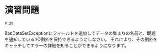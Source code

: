 
演習問題
========

`P.29`

BadDataSetExceptionにフィールドを追加してデータの集まりの名前と、問題を通知しているI/O例外を保持できるようにしなさい。
それにより、その例外をキャッチしてエラーの詳細を知ることができるようになります。

